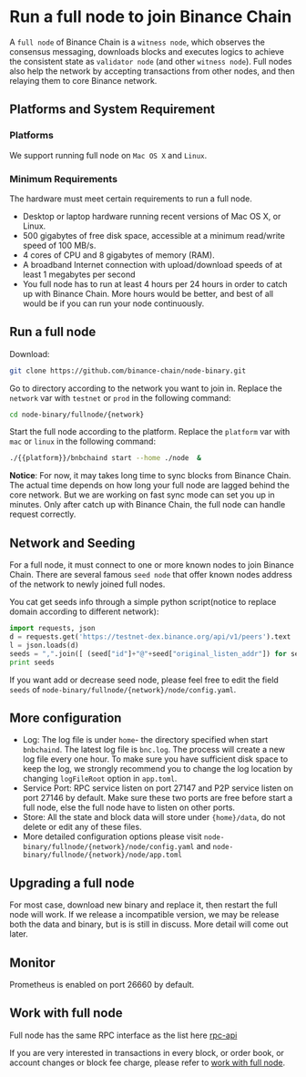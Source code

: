# Run a full node to join Binance Chain

A `full node` of Binance Chain is a `witness node`, which observes the consensus messaging, 
downloads blocks and executes logics to achieve the consistent state as `validator node` (and other `witness node`).
Full nodes also help the network by accepting transactions from other nodes, and then relaying them to core Binance network.

## Platforms and System Requirement

### Platforms

We support running full node on `Mac OS X` and `Linux`.

### Minimum Requirements
The hardware must meet certain requirements to run a full node. 

- Desktop or laptop hardware running recent versions of Mac OS X, or Linux.
- 500 gigabytes of free disk space, accessible at a minimum read/write speed of 100 MB/s.
- 4 cores of CPU and 8 gigabytes of memory (RAM).
- A broadband Internet connection with upload/download speeds of at least 1 megabytes per second
- You full node has to run at least 4 hours per 24 hours in order to catch up with Binance Chain.
More hours would be better, and best of all would be if you can run your node continuously.

## Run a full node

Download: 
```bash
git clone https://github.com/binance-chain/node-binary.git
```

Go to directory according to the network you want to join in. Replace the `network` var with `testnet` or `prod` in the
following command:
```bash
cd node-binary/fullnode/{network}
```

Start the full node according to the platform. Replace the `platform` var with `mac` or `linux` in the following command:
```bash
./{{platform}}/bnbchaind start --home ./node  &
```

**Notice**: For now, it may takes long time to sync blocks from Binance Chain. The actual time depends on how long your full
node are lagged behind the core network. But we are working on fast sync mode can set you up in minutes. 
Only after catch up with Binance Chain, the full node can handle request correctly.

## Network and Seeding

For a full node, it must connect to one or more known nodes to join Binance Chain. There are several famous `seed node` that 
offer known nodes address of the network to newly joined full nodes. 

You cat get seeds info through a simple python script(notice to replace domain according to different network):

```python
import requests, json
d = requests.get('https://testnet-dex.binance.org/api/v1/peers').text
l = json.loads(d)
seeds = ",".join([ (seed["id"]+"@"+seed["original_listen_addr"]) for seed in l if "accelerated" not in seed ])
print seeds
```

If you want add or decrease seed node, please feel free to edit the field `seeds` of `node-binary/fullnode/{network}/node/config.yaml`.


## More configuration

- Log: The log file is under `home`- the directory specified when start `bnbchaind`. The latest log file is `bnc.log`. The process will create 
a new log file every one hour. To make sure you have sufficient disk space to keep the log, we strongly recommend you to change the log location 
by changing `logFileRoot` option in `app.toml`.
- Service Port: RPC service listen on port 27147 and P2P service listen on port 27146 by default. Make sure these two ports 
are free before start a full node, else the full node have to listen on other ports.
- Store: All the state and block data will store under `{home}/data`, do not delete or edit any of these files.
- More detailed configuration options please visit `node-binary/fullnode/{network}/node/config.yaml` and `node-binary/fullnode/{network}/node/app.toml`

## Upgrading a full node

For most case, download new binary and replace it, then restart the full node will work. If we release a incompatible version, 
we may be release both the data and binary, but is is still in discuss. More detail will come out later.


## Monitor

Prometheus is enabled on port 26660 by default. 

## Work with full node

Full node has the same RPC interface as the list here [rpc-api](api-reference/node-rpc.md) 

If you are very interested in transactions in every block, or order book, or account changes or block fee charge, 
please refer to [work with full node](workwith-node.md). 
